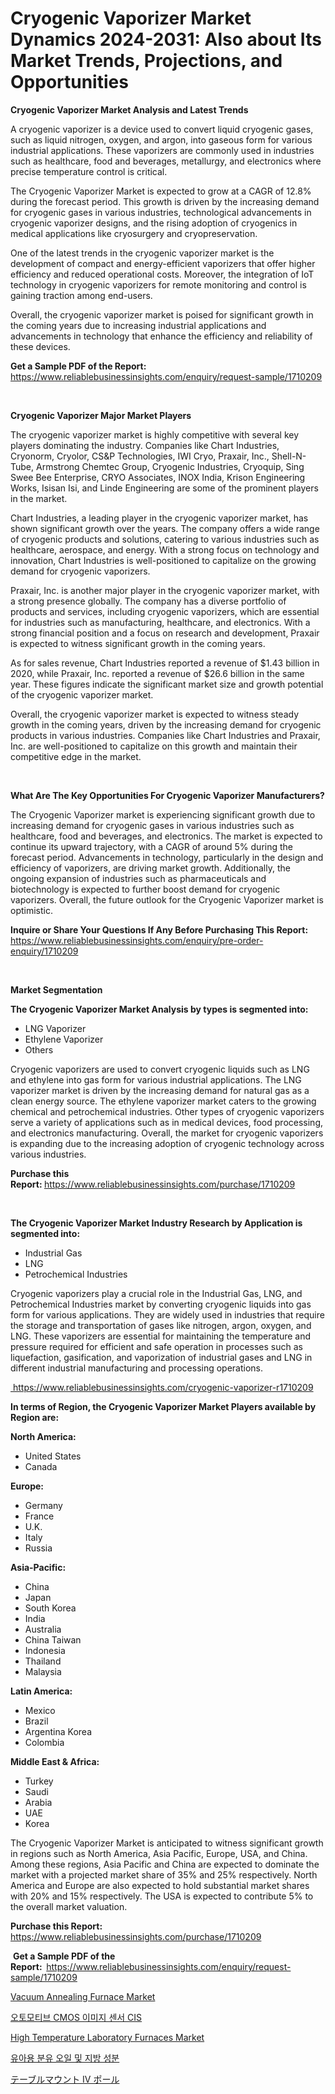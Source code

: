<p><h1>Cryogenic Vaporizer Market Dynamics 2024-2031: Also about Its Market Trends, Projections, and Opportunities</h1></p><p><strong>Cryogenic Vaporizer Market Analysis and Latest Trends</strong></p>
<p><p>A cryogenic vaporizer is a device used to convert liquid cryogenic gases, such as liquid nitrogen, oxygen, and argon, into gaseous form for various industrial applications. These vaporizers are commonly used in industries such as healthcare, food and beverages, metallurgy, and electronics where precise temperature control is critical.</p><p>The Cryogenic Vaporizer Market is expected to grow at a CAGR of 12.8% during the forecast period. This growth is driven by the increasing demand for cryogenic gases in various industries, technological advancements in cryogenic vaporizer designs, and the rising adoption of cryogenics in medical applications like cryosurgery and cryopreservation.</p><p>One of the latest trends in the cryogenic vaporizer market is the development of compact and energy-efficient vaporizers that offer higher efficiency and reduced operational costs. Moreover, the integration of IoT technology in cryogenic vaporizers for remote monitoring and control is gaining traction among end-users.</p><p>Overall, the cryogenic vaporizer market is poised for significant growth in the coming years due to increasing industrial applications and advancements in technology that enhance the efficiency and reliability of these devices.</p></p>
<p><strong>Get a Sample PDF of the Report:&nbsp;</strong> <a href="https://www.reliablebusinessinsights.com/enquiry/request-sample/1710209">https://www.reliablebusinessinsights.com/enquiry/request-sample/1710209</a></p>
<p>&nbsp;</p>
<p><strong>Cryogenic Vaporizer Major Market Players</strong></p>
<p><p>The cryogenic vaporizer market is highly competitive with several key players dominating the industry. Companies like Chart Industries, Cryonorm, Cryolor, CS&P Technologies, IWI Cryo, Praxair, Inc., Shell-N-Tube, Armstrong Chemtec Group, Cryogenic Industries, Cryoquip, Sing Swee Bee Enterprise, CRYO Associates, INOX India, Krison Engineering Works, Isisan Isi, and Linde Engineering are some of the prominent players in the market.</p><p>Chart Industries, a leading player in the cryogenic vaporizer market, has shown significant growth over the years. The company offers a wide range of cryogenic products and solutions, catering to various industries such as healthcare, aerospace, and energy. With a strong focus on technology and innovation, Chart Industries is well-positioned to capitalize on the growing demand for cryogenic vaporizers.</p><p>Praxair, Inc. is another major player in the cryogenic vaporizer market, with a strong presence globally. The company has a diverse portfolio of products and services, including cryogenic vaporizers, which are essential for industries such as manufacturing, healthcare, and electronics. With a strong financial position and a focus on research and development, Praxair is expected to witness significant growth in the coming years.</p><p>As for sales revenue, Chart Industries reported a revenue of $1.43 billion in 2020, while Praxair, Inc. reported a revenue of $26.6 billion in the same year. These figures indicate the significant market size and growth potential of the cryogenic vaporizer market.</p><p>Overall, the cryogenic vaporizer market is expected to witness steady growth in the coming years, driven by the increasing demand for cryogenic products in various industries. Companies like Chart Industries and Praxair, Inc. are well-positioned to capitalize on this growth and maintain their competitive edge in the market.</p></p>
<p>&nbsp;</p>
<p><strong>What Are The Key Opportunities For Cryogenic Vaporizer Manufacturers?</strong></p>
<p><p>The Cryogenic Vaporizer market is experiencing significant growth due to increasing demand for cryogenic gases in various industries such as healthcare, food and beverages, and electronics. The market is expected to continue its upward trajectory, with a CAGR of around 5% during the forecast period. Advancements in technology, particularly in the design and efficiency of vaporizers, are driving market growth. Additionally, the ongoing expansion of industries such as pharmaceuticals and biotechnology is expected to further boost demand for cryogenic vaporizers. Overall, the future outlook for the Cryogenic Vaporizer market is optimistic.</p></p>
<p><strong>Inquire or Share Your Questions If Any Before Purchasing This Report:</strong> <a href="https://www.reliablebusinessinsights.com/enquiry/pre-order-enquiry/1710209">https://www.reliablebusinessinsights.com/enquiry/pre-order-enquiry/1710209</a></p>
<p>&nbsp;</p>
<p><strong>Market Segmentation</strong></p>
<p><strong>The Cryogenic Vaporizer Market Analysis by types is segmented into:</strong></p>
<p><ul><li>LNG Vaporizer</li><li>Ethylene Vaporizer</li><li>Others</li></ul></p>
<p><p>Cryogenic vaporizers are used to convert cryogenic liquids such as LNG and ethylene into gas form for various industrial applications. The LNG vaporizer market is driven by the increasing demand for natural gas as a clean energy source. The ethylene vaporizer market caters to the growing chemical and petrochemical industries. Other types of cryogenic vaporizers serve a variety of applications such as in medical devices, food processing, and electronics manufacturing. Overall, the market for cryogenic vaporizers is expanding due to the increasing adoption of cryogenic technology across various industries.</p></p>
<p><strong>Purchase this Report:&nbsp;</strong><a href="https://www.reliablebusinessinsights.com/purchase/1710209">https://www.reliablebusinessinsights.com/purchase/1710209</a></p>
<p>&nbsp;</p>
<p><strong>The Cryogenic Vaporizer Market Industry Research by Application is segmented into:</strong></p>
<p><ul><li>Industrial Gas</li><li>LNG</li><li>Petrochemical Industries</li></ul></p>
<p><p>Cryogenic vaporizers play a crucial role in the Industrial Gas, LNG, and Petrochemical Industries market by converting cryogenic liquids into gas form for various applications. They are widely used in industries that require the storage and transportation of gases like nitrogen, argon, oxygen, and LNG. These vaporizers are essential for maintaining the temperature and pressure required for efficient and safe operation in processes such as liquefaction, gasification, and vaporization of industrial gases and LNG in different industrial manufacturing and processing operations.</p></p>
<p><a href="https://www.reliablebusinessinsights.com/cryogenic-vaporizer-r1710209">&nbsp;https://www.reliablebusinessinsights.com/cryogenic-vaporizer-r1710209</a></p>
<p><strong>In terms of Region, the Cryogenic Vaporizer Market Players available by Region are:</strong></p>
<p>
    <p> <strong> North America: </strong>
        <ul>
            <li>United States</li>
            <li>Canada</li>
        </ul>
        </p> 
    <p> <strong> Europe: </strong>
        <ul>
            <li>Germany</li>
            <li>France</li>
            <li>U.K.</li>
            <li>Italy</li>
            <li>Russia</li>
        </ul>
        </p> 
    <p> <strong> Asia-Pacific: </strong>
        <ul>
            <li>China</li>
            <li>Japan</li>
            <li>South Korea</li>
            <li>India</li>
            <li>Australia</li>
            <li>China Taiwan</li>
            <li>Indonesia</li>
            <li>Thailand</li>
            <li>Malaysia</li>
        </ul>
        </p> 
    <p> <strong> Latin America: </strong>
        <ul>
            <li>Mexico</li>
            <li>Brazil</li>
            <li>Argentina Korea</li>
            <li>Colombia</li>
        </ul>
        </p> 
    <p> <strong> Middle East & Africa: </strong>
        <ul>
            <li>Turkey</li>
            <li>Saudi</li>
            <li>Arabia</li>
            <li>UAE</li>
            <li>Korea</li>
        </ul>
    </p>
    </p>
<p><p>The Cryogenic Vaporizer Market is anticipated to witness significant growth in regions such as North America, Asia Pacific, Europe, USA, and China. Among these regions, Asia Pacific and China are expected to dominate the market with a projected market share of 35% and 25% respectively. North America and Europe are also expected to hold substantial market shares with 20% and 15% respectively. The USA is expected to contribute 5% to the overall market valuation.</p></p>
<p><strong>Purchase this Report: </strong><a href="https://www.reliablebusinessinsights.com/purchase/1710209">https://www.reliablebusinessinsights.com/purchase/1710209</a></p>
<p>&nbsp;<strong>Get a Sample PDF of the Report:&nbsp;&nbsp;</strong><a href="https://www.reliablebusinessinsights.com/enquiry/request-sample/1710209">https://www.reliablebusinessinsights.com/enquiry/request-sample/1710209</a></p>
<p><strong></strong></p>
<p><p><a href="https://github.com/dx0328/Market-Research-Report-List-3/blob/main/vacuum-annealing-furnace-market.md">Vacuum Annealing Furnace Market</a></p><p><a href="https://github.com/bunxhcci35271755/Market-Research-Report-List-2/blob/main/6818688123403.md">오토모티브 CMOS 이미지 센서 CIS</a></p><p><a href="https://github.com/Glendatilghmankmgz0rbhwpy/Market-Research-Report-List-2/blob/main/high-temperature-laboratory-furnaces-market.md">High Temperature Laboratory Furnaces Market</a></p><p><a href="https://github.com/LuckeyCorbin/Market-Research-Report-List-1/blob/main/8690764121066.md">유아용 분유 오일 및 지방 성분</a></p><p><a href="https://github.com/LuzHills1972/Market-Research-Report-List-1/blob/main/3162900126261.md">テーブルマウント IV ポール</a></p></p>